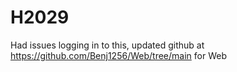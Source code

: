 # H2029
 
Had issues logging in to this, updated github at https://github.com/Benj1256/Web/tree/main for Web

